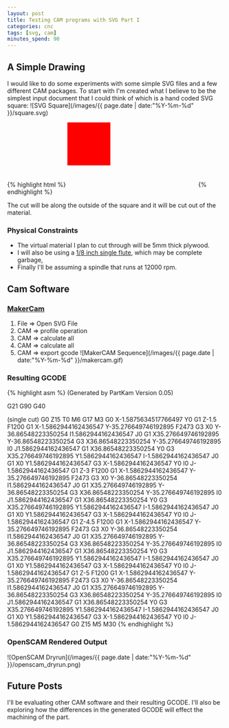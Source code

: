 ```yaml
---
layout: post
title: Testing CAM programs with SVG Part I
categories: cnc
tags: [svg, cam]
minutes_spend: 90
---
```


## A Simple Drawing
I would like to do some experiments with some simple SVG files and a few different CAM packages. To start with I'm created what I believe to be the simplest input document that I could think of which is a hand coded SVG square:
![SVG Square](/images/{{ page.date | date:"%Y-%m-%d" }}/square.svg)

{% highlight html %}
<svg xmlns="http://www.w3.org/2000/svg"
     xmlns:xlink="http://www.w3.org/1999/xlink">
    <rect x="0" y="0" width="100" height="100" style="fill:red;" />
</svg>
{% endhighlight %}

The cut will be along the outside of the square and it will be cut out of the material.

### Physical Constraints
* The virtual material I plan to cut through will be 5mm thick plywood. 
* I will also be using a [1/8 inch single flute](http://www.amazon.com/Generic-Carbide-Engraving-Tools-Cutting/dp/B00EQ1WG4C/ref=pd_rhf_cr_p_img_3), which may be complete garbage,
* Finally I'll be assuming a spindle that runs at 12000 rpm.

## Cam Software

### [MakerCam](http://www.makercam.com/)
1. File => Open SVG File
2. CAM => profile operation
3. CAM => calculate all
3. CAM => calculate all
4. CAM => export gcode
![MakerCAM Sequence](/images/{{ page.date | date:"%Y-%m-%d" }}/makercam.gif)

### Resulting GCODE

{% highlight asm %}
(Generated by PartKam Version 0.05)

G21 G90 G40

(single cut)
G0 Z15
T0 M6
G17
M3
G0 X-1.5875634517766497 Y0
G1 Z-1.5 F1200
G1 X-1.5862944162436547 Y-35.276649746192895 F2473
G3 X0 Y-36.86548223350254 I1.5862944162436547 J0
G1 X35.276649746192895 Y-36.86548223350254
G3 X36.86548223350254 Y-35.276649746192895 I0 J1.5862944162436547
G1 X36.86548223350254 Y0
G3 X35.276649746192895 Y1.5862944162436547 I-1.5862944162436547 J0
G1 X0 Y1.5862944162436547
G3 X-1.5862944162436547 Y0 I0 J-1.5862944162436547
G1 Z-3 F1200
G1 X-1.5862944162436547 Y-35.276649746192895 F2473
G3 X0 Y-36.86548223350254 I1.5862944162436547 J0
G1 X35.276649746192895 Y-36.86548223350254
G3 X36.86548223350254 Y-35.276649746192895 I0 J1.5862944162436547
G1 X36.86548223350254 Y0
G3 X35.276649746192895 Y1.5862944162436547 I-1.5862944162436547 J0
G1 X0 Y1.5862944162436547
G3 X-1.5862944162436547 Y0 I0 J-1.5862944162436547
G1 Z-4.5 F1200
G1 X-1.5862944162436547 Y-35.276649746192895 F2473
G3 X0 Y-36.86548223350254 I1.5862944162436547 J0
G1 X35.276649746192895 Y-36.86548223350254
G3 X36.86548223350254 Y-35.276649746192895 I0 J1.5862944162436547
G1 X36.86548223350254 Y0
G3 X35.276649746192895 Y1.5862944162436547 I-1.5862944162436547 J0
G1 X0 Y1.5862944162436547
G3 X-1.5862944162436547 Y0 I0 J-1.5862944162436547
G1 Z-5 F1200
G1 X-1.5862944162436547 Y-35.276649746192895 F2473
G3 X0 Y-36.86548223350254 I1.5862944162436547 J0
G1 X35.276649746192895 Y-36.86548223350254
G3 X36.86548223350254 Y-35.276649746192895 I0 J1.5862944162436547
G1 X36.86548223350254 Y0
G3 X35.276649746192895 Y1.5862944162436547 I-1.5862944162436547 J0
G1 X0 Y1.5862944162436547
G3 X-1.5862944162436547 Y0 I0 J-1.5862944162436547
G0 Z15
M5
M30
{% endhighlight %}

### OpenSCAM Rendered Output
![OpenSCAM Dryrun](/images/{{ page.date | date:"%Y-%m-%d" }}/openscam_dryrun.png)

## Future Posts
I'll be evaluating other CAM software and their resulting GCODE. I'll also be exploring how the differences in the generated GCODE will effect the machining of the part. 
